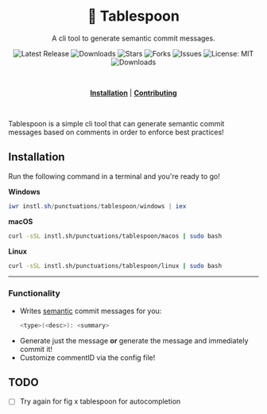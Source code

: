 <h1 align="center">🥄 Tablespoon</h1>
<p align="center">A cli tool to generate semantic commit messages.</p>

<p align="center">

<a style="text-decoration: none" href="https://github.com/punctuations/tablespoon/releases">
<img src="https://img.shields.io/github/v/release/punctuations/tablespoon?style=flat-square" alt="Latest Release">
</a>

<a style="text-decoration: none" href="https://github.com/punctuations/tablespoon/releases">
<img src="https://img.shields.io/github/downloads/punctuations/tablespoon/total.svg?style=flat-square" alt="Downloads">
</a>

<a style="text-decoration: none" href="https://github.com/punctuations/tablespoon/stargazers">
<img src="https://img.shields.io/github/stars/punctuations/tablespoon.svg?style=flat-square" alt="Stars">
</a>

<a style="text-decoration: none" href="https://github.com/punctuations/tablespoon/fork">
<img src="https://img.shields.io/github/forks/punctuations/tablespoon.svg?style=flat-square" alt="Forks">
</a>

<a style="text-decoration: none" href="https://github.com/punctuations/tablespoon/issues">
<img src="https://img.shields.io/github/issues/punctuations/tablespoon.svg?style=flat-square" alt="Issues">
</a>

<a style="text-decoration: none" href="https://opensource.org/licenses/MIT">
<img src="https://img.shields.io/badge/License-MIT-yellow.svg?style=flat-square" alt="License: MIT">
</a>

<br/>

<a style="text-decoration: none" href="https://github.com/{{ .ProjectPath }}/releases">
<img src="https://img.shields.io/badge/platform-windows%20%7C%20macos%20%7C%20linux-informational?style=for-the-badge" alt="Downloads">
</a>

<br/>

</p>

<br/>

<p align="center">
<strong><a href="#installation">Installation</a></strong>
|
<strong><a href="#CONTRIBUTING">Contributing</a></strong>
</p>

<br/>

Tablespoon is a simple cli tool that can generate semantic commit messages based on comments in order to enforce best practices!

## Installation

Run the following command in a terminal and you're ready to go!

**Windows**
```powershell
iwr instl.sh/punctuations/tablespoon/windows | iex 
```

**macOS**
```bash
curl -sSL instl.sh/punctuations/tablespoon/macos | sudo bash   
```

**Linux**
```bash
curl -sSL instl.sh/punctuations/tablespoon/linux | sudo bash  
```

----

### Functionality
- Writes [semantic](https://gist.github.com/joshbuchea/6f47e86d2510bce28f8e7f42ae84c716) commit messages for you:
  ```bash
  <type>(<desc>): <summary>
  ```
- Generate just the message **or** generate the message and immediately commit it!
- Customize commentID via the config file!

## TODO
- [ ] Try again for fig x tablespoon for autocompletion

